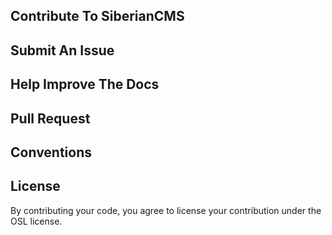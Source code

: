 ## Contribute To SiberianCMS

## Submit An Issue

## Help Improve The Docs

## Pull Request

## Conventions



## License

By contributing your code, you agree to license your contribution under the OSL license.